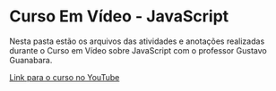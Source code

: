 # Curso Em Vídeo - JavaScript

Nesta pasta estão os arquivos das atividades e anotações realizadas durante o Curso em Vídeo sobre JavaScript com o professor Gustavo Guanabara.

[Link para o curso no YouTube](https://youtu.be/BXqUH86F-kA)
